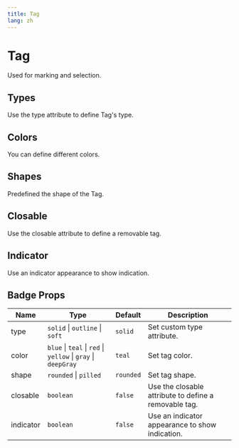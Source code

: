 ```yaml
---
title: Tag
lang: zh
---
```


# Tag

Used for marking and selection.

## Types

Use the type attribute to define Tag's type.

<demo src="../../../example/tag/types.vue"></demo>

## Colors

You can define different colors.

<demo src="../../../example/tag/colors.vue"></demo>

## Shapes

Predefined the shape of the Tag.

<demo src="../../../example/tag/shapes.vue"></demo>

## Closable

Use the closable attribute to define a removable tag.

<demo src="../../../example/tag/closable.vue"></demo>

## Indicator

Use an indicator appearance to show indication.

<demo src="../../../example/tag/indicator.vue"></demo>

## Badge Props

| Name      | Type                                                          | Default   | Description                                           |
| --------- | ------------------------------------------------------------- | --------- | ----------------------------------------------------- |
| type      | `solid` \| `outline` \| `soft`                                | `solid`   | Set custom type attribute.                            |
| color     | `blue` \| `teal` \| `red` \| `yellow` \| `gray` \| `deepGray` | `teal`    | Set tag color.                                        |
| shape     | `rounded` \| `pilled`                                         | `rounded` | Set tag shape.                                        |
| closable  | `boolean`                                                     | `false`   | Use the closable attribute to define a removable tag. |
| indicator | `boolean`                                                     | `false`   | Use an indicator appearance to show indication.       |
